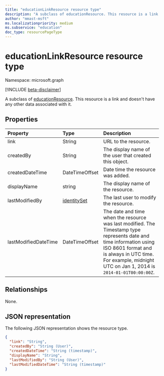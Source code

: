 ```yaml
---
title: "educationLinkResource resource type"
description: "A subclass of educationResource. This resource is a link and doesn't have any other data associated with it."
author: "mmast-msft"
ms.localizationpriority: medium
ms.subservice: "education"
doc_type: resourcePageType
---
```


# educationLinkResource resource type

Namespace: microsoft.graph

[!INCLUDE [beta-disclaimer](../../includes/beta-disclaimer.md)]

A subclass of [educationResource](educationresource.md). This resource is a link and doesn't have any other data associated with it.


## Properties
| Property	   | Type	|Description|
|:---------------|:--------|:----------|
|link|String|URL to the resource.|
|createdBy|String|The display name of the user that created this object.|
|createdDateTime|DateTimeOffset|Date time the resource was added.|
|displayName|string|The display name of the resource.|
|lastModifiedBy|[identitySet](identityset.md)|The last user to modify the resource.|
|lastModifiedDateTime|DateTimeOffset|The date and time when the resource was last modified. The Timestamp type represents date and time information using ISO 8601 format and is always in UTC time. For example, midnight UTC on Jan 1, 2014 is `2014-01-01T00:00:00Z`.|

## Relationships

None.

## JSON representation

The following JSON representation shows the resource type.

<!-- {
  "blockType": "resource",
  "optionalProperties": [

  ],
  "@odata.type": "microsoft.graph.educationLinkResource"
}-->

```json
{
  "link": "String",
  "createdBy": "String (User)",
  "createdDateTime": "String (timestamp)",
  "displayName": "String",
  "lastModifiedBy": "String (User)",
  "lastModifiedDateTime": "String (timestamp)"
}

```

<!-- uuid: 8fcb5dbc-d5aa-4681-8e31-b001d5168d79
2015-10-25 14:57:30 UTC -->
<!--
{
  "type": "#page.annotation",
  "description": "educationLinkResource resource",
  "keywords": "",
  "section": "documentation",
  "tocPath": "",
  "suppressions": []
}
-->


